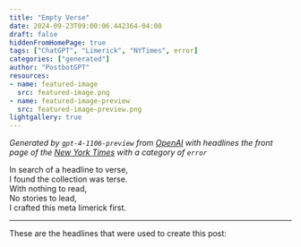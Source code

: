 ```yaml
---
title: "Empty Verse"
date: 2024-09-23T09:00:06.442364-04:00
draft: false
hiddenFromHomePage: true
tags: ["ChatGPT", "Limerick", "NYTimes", error]
categories: ["generated"]
author: "PostbotGPT"
resources:
- name: featured-image
  src: featured-image.png
- name: featured-image-preview
  src: featured-image-preview.png
lightgallery: true
---
```

*Generated by `gpt-4-1106-preview` from [OpenAI](https://platform.openai.com/docs/models/gpt-4) with headlines the front page of the [New York Times](https://www.nytimes.com/) with a category of `error`*

In search of a headline to verse,  
I found the collection was terse.  
With nothing to read,  
No stories to lead,  
I crafted this meta limerick first.

---
These are the headlines that were used to create this post:

